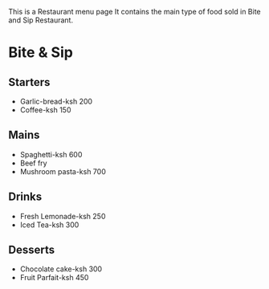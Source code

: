 This is a Restaurant menu page
It contains the main type of food sold in Bite and Sip Restaurant.
<!DOCTYPE html>
<html lang="en">
<head>
    <meta charset="UTF-8">
    <meta name="viewport" content="width=device-width, initial-scale=1.0">
    <title>restaurant menu</title>
    <link rel="stylesheet" href="./style.css">
</head>
<body>
    <h1>Bite & Sip</h1>
    <h2>Starters</h2>
    <ul>
       <li class="special">Garlic-bread-ksh 200</li>
       <li class="special">Coffee-ksh 150</li>
    </ul>
    <h2>Mains</h2>
    <ul>
       <li class="spicy">Spaghetti-ksh 600</li> 
       <li class="spicy">Beef fry</li>
       <li class="spicy">Mushroom pasta-ksh 700</li>
    </ul>
    <h2>Drinks</h2>
    <ul>
        <li class="special">Fresh Lemonade-ksh 250</li>
        <li class="special">Iced Tea-ksh 300</li>
    </ul>
    <h2>Desserts</h2>
    <ul>
       <li class="special">Chocolate cake-ksh 300</li>
       <li class="special">Fruit Parfait-ksh 450</li>
    </ul>
</body>
</html>